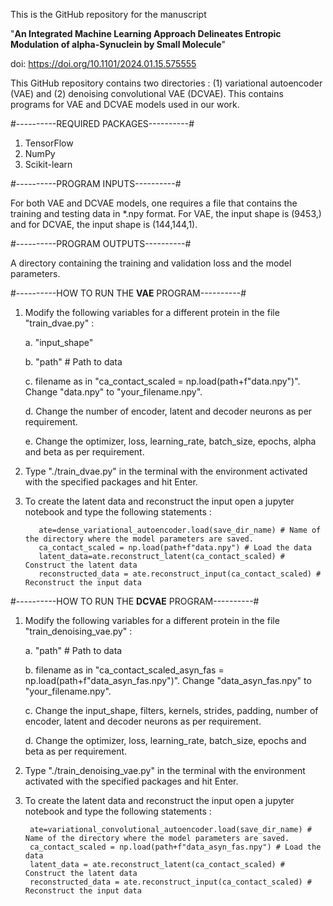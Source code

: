 This is the GitHub repository for  the manuscript 

"**An Integrated Machine Learning Approach Delineates Entropic Modulation of alpha-Synuclein by Small Molecule**"

doi: https://doi.org/10.1101/2024.01.15.575555

This GitHub repository contains two directories : (1) variational autoencoder (VAE) and (2) denoising convolutional VAE (DCVAE). This contains programs for VAE and DCVAE models used in our work.  

#----------REQUIRED PACKAGES----------#

1. TensorFlow
2. NumPy 
3. Scikit-learn

#----------PROGRAM INPUTS----------#

For both VAE and DCVAE models, one requires a file that contains the training and testing data in *.npy format. For VAE, the input shape is (9453,) and for DCVAE, the input shape is (144,144,1).

#----------PROGRAM OUTPUTS----------#

A directory containing the training and validation loss and the model parameters.

#----------HOW TO RUN THE **VAE** PROGRAM----------#

1. Modify the following variables for a different protein in the file "train_dvae.py" :
   
	a. "input_shape"

	b. "path" # Path to data

	c. filename as in "ca_contact_scaled = np.load(path+f"data.npy")". Change "data.npy" to "your_filename.npy".

	d. Change the number of encoder, latent and decoder neurons as per requirement.

	e. Change the optimizer, loss, learning_rate, batch_size, epochs, alpha and beta as per requirement.
  
2. Type "./train_dvae.py" in the terminal with the environment activated with the specified packages and hit Enter.
  
3. To create the latent data and reconstruct the input open a jupyter notebook and type the following statements :
   
         
		  ate=dense_variational_autoencoder.load(save_dir_name) # Name of the directory where the model parameters are saved. 
		  ca_contact_scaled = np.load(path+f"data.npy") # Load the data
		  latent_data=ate.reconstruct_latent(ca_contact_scaled) # Construct the latent data
		  reconstructed_data = ate.reconstruct_input(ca_contact_scaled) # Reconstruct the input data

#----------HOW TO RUN THE **DCVAE** PROGRAM----------#

1. Modify the following variables for a different protein in the file "train_denoising_vae.py" :
   
      
	a. "path" # Path to data

	b. filename as in "ca_contact_scaled_asyn_fas = np.load(path+f"data_asyn_fas.npy")". Change "data_asyn_fas.npy" to "your_filename.npy". 

	c. Change the input_shape, filters, kernels, strides, padding, number of encoder, latent and decoder neurons as per requirement.

	d. Change the optimizer, loss, learning_rate, batch_size, epochs and beta as per requirement.

3. Type "./train_denoising_vae.py" in the terminal with the environment activated with the specified packages and hit Enter.
   
4. To create the latent data and reconstruct the input open a jupyter notebook and type the following statements :
   
	  	ate=variational_convolutional_autoencoder.load(save_dir_name) # Name of the directory where the model parameters are saved. 
		ca_contact_scaled = np.load(path+f"data_asyn_fas.npy") # Load the data
		latent_data = ate.reconstruct_latent(ca_contact_scaled) # Construct the latent data
		reconstructed_data = ate.reconstruct_input(ca_contact_scaled) # Reconstruct the input data

      

